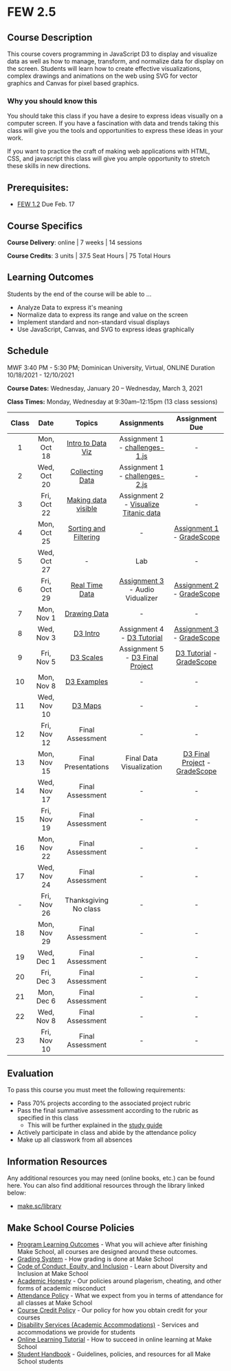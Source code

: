 # FEW 2.5

## Course Description

This course covers programming in JavaScript D3 to display and visualize data as well as how to manage, transform, and normalize data for display on the screen. Students will learn how to create effective visualizations, complex drawings and animations on the web using SVG for vector graphics and Canvas for pixel based graphics.

### Why you should know this

You should take this class if you have a desire to express ideas visually on a computer screen. If you have a fascination with data and trends taking this class will give you the tools and opportunities to express these ideas in your work.

If you want to practice the craft of making web applications with HTML, CSS, and javascript this class will give you ample opportunity to stretch these skills in new directions.

## Prerequisites:

- [FEW 1.2](https://github.com/Make-School-Courses/FEW-1.2-JavaScript-Foundations) Due Feb. 17

## Course Specifics

**Course Delivery**: online | 7 weeks | 14 sessions

**Course Credits**: 3 units | 37.5 Seat Hours | 75 Total Hours

## Learning Outcomes

Students by the end of the course will be able to ...

- Analyze Data to express it's meaning
- Normalize data to express its range and value on the screen
- Implement standard and non-standard visual displays
- Use JavaScript, Canvas, and SVG to express ideas graphically

## Schedule

MWF 3:40 PM - 5:30 PM; Dominican University, Virtual, ONLINE
Duration 10/18/2021 - 12/10/2021

**Course Dates:** Wednesday, January 20 – Wednesday, March 3, 2021

**Class Times:** Monday, Wednesday at 9:30am–12:15pm (13 class sessions)

| Class | Date        | Topics                  | Assignments | Assignment Due |
|:-----:|:-----------:|:-----------------------:|:-----------:|:--------------:|
|  1    | Mon, Oct 18 | [Intro to Data Viz]     | Assignment 1 <br>- [challenges-1.js] | - |
|  2    | Wed, Oct 20 | [Collecting Data]       | Assignment 1 <br>- [challenges-2.js] | - |
|  3    | Fri, Oct 22 | [Making data visible]   | Assignment 2 <br>- [Visualize Titanic data] | - |
|  4    | Mon, Oct 25 | [Sorting and Filtering] | - | [Assignment 1] - [GradeScope] |
|  5    | Wed, Oct 27 | -                       | Lab | - |
|  6    | Fri, Oct 29 | [Real Time Data]        | [Assignment 3] <br>- Audio Vidualizer | [Assignment 2] - [GradeScope] |
|  7    | Mon, Nov  1 | [Drawing Data]          | - | - |
|  8    | Wed, Nov  3 | [D3 Intro]              | Assignment 4 <br>- [D3 Tutorial] | [Assignment 3] - [GradeScope] |
|  9    | Fri, Nov  5 | [D3 Scales]             | Assignment 5 <br>- [D3 Final Project] | [D3 Tutorial] - [GradeScope] |
| 10    | Mon, Nov  8 | [D3 Examples]           | - | - |
| 11    | Wed, Nov 10 | [D3 Maps]               | - | - |
| 12    | Fri, Nov 12 | Final Assessment        | - | - |
| 13    | Mon, Nov 15 | Final Presentations     | Final Data Visualization | [D3 Final Project] - [GradeScope] |
| 14    | Wed, Nov 17 | Final Assessment        | - | - |
| 15    | Fri, Nov 19 | Final Assessment        | - | - |
| 16    | Mon, Nov 22 | Final Assessment        | - | - |
| 17    | Wed, Nov 24 | Final Assessment        | - | - |
| -     | Fri, Nov 26 | Thanksgiving No class  | - | - |
| 18    | Mon, Nov 29 | Final Assessment        | - | - |
| 19    | Wed, Dec  1 | Final Assessment        | - | - |
| 20    | Fri, Dec  3 | Final Assessment        | - | - |
| 21    | Mon, Dec  6 | Final Assessment        | - | - |
| 22    | Wed, Nov  8 | Final Assessment        | - | - |
| 23    | Fri, Nov 10 | Final Assessment        | - | - |

<!-- Lessons -->
[Intro to Data Viz]: lessons/lesson-01.md
[Collecting Data]: lessons/lesson-02.md
[Making data visible]: lessons/lesson-03.md
[Sorting and Filtering]: lessons/lesson-04.md
[Real Time Data]: lessons/lesson-06.md
[Drawing Data]: lessons/lesson-07.md
[D3 Intro]: lessons/lesson-08.md
[D3 Scales]: lessons/lesson-09.md
[D3 Examples]: lessons/lesson-10.md
[D3 Maps]: lessons/lesson-11.md

<!-- Assignments -->
[GradeScope]:https://www.gradescope.com/courses/218919

[challenges-1.js]: https://github.com/MakeSchool-Tutorials/FEW-2-5-Data-Visualization-Working-with-Data
[challenges-2.js]: https://github.com/MakeSchool-Tutorials/FEW-2-5-Data-Visualization-Working-with-Data
[Visualize Titanic data]: https://github.com/Make-School-Labs/FEW-2-5-Titanic-Visualization
[Assignment 1]: https://github.com/MakeSchool-Tutorials/FEW-2-5-Data-Visualization-Working-with-Data
[Real Time Data]: https://github.com/Make-School-Labs/FEW-2-5-Data-Visualization-Real-Time-Data
[Assignment 2]: https://github.com/Make-School-Labs/FEW-2-5-Titanic-Visualization
[Assignment 3]: https://github.com/Make-School-Labs/FEW-2-5-Data-Visualization-Real-Time-Data
[D3 Tutorial]: https://github.com/Make-School-Labs/D3.js-Mini-Challenges
[D3 Final Project]: assignments/assignment-4.md

## Evaluation

To pass this course you must meet the following requirements:

- Pass 70% projects according to the associated project rubric
- Pass the final summative assessment according to the rubric as specified in this class
    - This will be further explained in the [study guide](study-guide.md)
- Actively participate in class and abide by the attendance policy
- Make up all classwork from all absences

##  Information Resources

Any additional resources you may need (online books, etc.) can be found here. You can also find additional resources through the library linked below:

- [make.sc/library](http://make.sc/library)

## Make School Course Policies

- [Program Learning Outcomes](https://make.sc/program-learning-outcomes) - What you will achieve after finishing Make School, all courses are designed around these outcomes.
- [Grading System](https://make.sc/grading-system) - How grading is done at Make School
- [Code of Conduct, Equity, and Inclusion](https://make.sc/code-of-conduct) - Learn about Diversity and Inclusion at Make School
- [Academic Honesty](https://make.sc/academic-honesty-policy) - Our policies around plagerism, cheating, and other forms of academic misconduct
- [Attendance Policy](https://make.sc/attendance-policy) - What we expect from you in terms of attendance for all classes at Make School
- [Course Credit Policy](https://make.sc/course-credit-policy) - Our policy for how you obtain credit for your courses
- [Disability Services (Academic Accommodations)](https://make.sc/disability-services) - Services and accommodations we provide for students
- [Online Learning Tutorial](https://make.sc/online-learning-tutorial) - How to succeed in online learning at Make School
- [Student Handbook](https://make.sc/student-handbook) - Guidelines, policies, and resources for all Make School students

